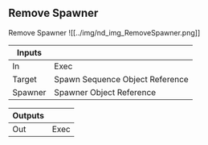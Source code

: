 ## Remove Spawner
Remove Spawner
![[../img/nd_img_RemoveSpawner.png]]

|Inputs||
|--|--|
| In | Exec |
| Target | Spawn Sequence Object Reference |
| Spawner | Spawner Object Reference |

|Outputs||
|--|--|
| Out | Exec |

